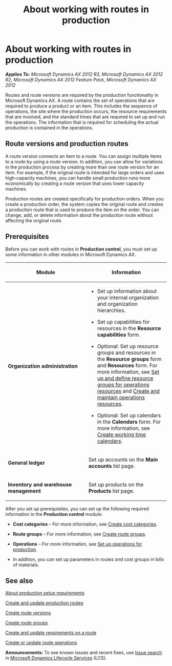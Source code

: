 ﻿---
title: About working with routes in production
TOCTitle: About working with production routes
ms:assetid: aee89107-3c08-4184-978d-dd0e0b35da61
ms:mtpsurl: https://technet.microsoft.com/en-us/library/Aa498604(v=AX.60)
ms:contentKeyID: 36687960
ms.date: 04/18/2014
mtps_version: v=AX.60
f1_keywords:
- operation
- routes
- production
- operations
- route
---

# About working with routes in production 


_**Applies To:** Microsoft Dynamics AX 2012 R3, Microsoft Dynamics AX 2012 R2, Microsoft Dynamics AX 2012 Feature Pack, Microsoft Dynamics AX 2012_

Routes and route versions are required by the production functionality in Microsoft Dynamics AX. A route contains the set of operations that are required to produce a product or an item. This includes the sequence of operations, the site where the production occurs, the resource requirements that are involved, and the standard times that are required to set up and run the operations. The information that is required for scheduling the actual production is contained in the operations.

## Route versions and production routes

A route version connects an item to a route. You can assign multiple items to a route by using a route version. In addition, you can allow for variations in the production process by creating more than one route version for an item. For example, if the original route is intended for large orders and uses high-capacity machines, you can handle small production runs more economically by creating a route version that uses lower capacity machines.

Production routes are created specifically for production orders. When you create a production order, the system copies the original route and creates a production route that is used to produce the item on the order. You can change, add, or delete information about the production route without affecting the original route.

## Prerequisites

Before you can work with routes in **Production control**, you must set up some information in other modules in Microsoft Dynamics AX.

<table>
<colgroup>
<col style="width: 50%" />
<col style="width: 50%" />
</colgroup>
<thead>
<tr class="header">
<th><p>Module</p></th>
<th><p>Information</p></th>
</tr>
</thead>
<tbody>
<tr class="odd">
<td><p><strong>Organization administration</strong></p></td>
<td><ul>
<li><p>Set up information about your internal organization and organization hierarchies.</p></li>
<li><p>Set up capabilities for resources in the <strong>Resource capabilities</strong> form.</p></li>
<li><p>Optional: Set up resource groups and resources in the <strong>Resource groups</strong> form and <strong>Resources</strong> form. For more information, see <a href="set-up-and-define-resource-groups-for-operations-resources.md">Set up and define resource groups for operations resources</a> and <a href="create-and-maintain-operations-resources.md">Create and maintain operations resources</a>.</p></li>
<li><p>Optional: Set up calendars in the <strong>Calendars</strong> form. For more information, see <a href="create-working-time-calendars.md">Create working time calendars</a>.</p></li>
</ul></td>
</tr>
<tr class="even">
<td><p><strong>General ledger</strong></p></td>
<td><p>Set up accounts on the <strong>Main accounts</strong> list page.</p></td>
</tr>
<tr class="odd">
<td><p><strong>Inventory and warehouse management</strong></p></td>
<td><p>Set up products on the <strong>Products</strong> list page.</p></td>
</tr>
</tbody>
</table>


After you set up prerequisites, you can set up the following required information in the **Production control** module:

  - **Cost categories** – For more information, see [Create cost categories](create-cost-categories.md).

  - **Route groups** – For more information, see [Create route groups](create-route-groups.md).

  - **Operations** – For more information, see [Set up operations for production](set-up-operations-for-production.md).

  - In addition, you can set up parameters in routes and cost groups in bills of materials.

## See also

[About production setup requirements](about-production-setup-requirements.md)

[Create and update production routes](create-and-update-production-routes.md)

[Create route versions](create-route-versions.md)

[Create route groups](create-route-groups.md)

[Create and update requirements on a route](create-and-update-requirements-on-a-route.md)

[Create or update route operations](create-or-update-route-operations.md)

  
**Announcements:** To see known issues and recent fixes, use [Issue search](http://go.microsoft.com/fwlink/?linkid=389258) in [Microsoft Dynamics Lifecycle Services](http://go.microsoft.com/fwlink/?linkid=306505) (LCS).

